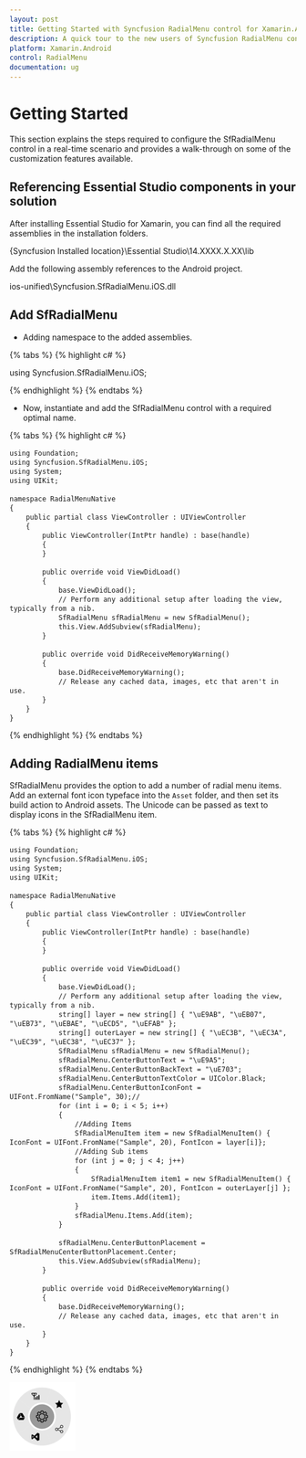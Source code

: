 ```yaml
---
layout: post
title: Getting Started with Syncfusion RadialMenu control for Xamarin.Android 
description: A quick tour to the new users of Syncfusion RadialMenu control to get familiar with the control for Xamarin.Android platform.
platform: Xamarin.Android 
control: RadialMenu
documentation: ug
---
```


# Getting Started

This section explains the steps required to configure the SfRadialMenu control in a real-time scenario and provides a walk-through on some of the customization features available.

## Referencing Essential Studio components in your solution

After installing Essential Studio for Xamarin, you can find all the required assemblies in the installation folders.

{Syncfusion Installed location}\Essential Studio\14.XXXX.X.XX\lib

Add the following assembly references to the Android project.

ios-unified\Syncfusion.SfRadialMenu.iOS.dll

## Add SfRadialMenu

* Adding namespace to the added assemblies. 

{% tabs %}
{% highlight c# %}

using Syncfusion.SfRadialMenu.iOS;

{% endhighlight %}
{% endtabs %}

* Now, instantiate and add the SfRadialMenu control with a required optimal name.

{% tabs %}
{% highlight c# %}		

    using Foundation;
    using Syncfusion.SfRadialMenu.iOS;
    using System;
    using UIKit;

    namespace RadialMenuNative
    {
        public partial class ViewController : UIViewController
        {
            public ViewController(IntPtr handle) : base(handle)
            {
            }

            public override void ViewDidLoad()
            {
                base.ViewDidLoad();
                // Perform any additional setup after loading the view, typically from a nib.
                SfRadialMenu sfRadialMenu = new SfRadialMenu();
                this.View.AddSubview(sfRadialMenu);
            }

            public override void DidReceiveMemoryWarning()
            {
                base.DidReceiveMemoryWarning();
                // Release any cached data, images, etc that aren't in use.
            }
        }
    }

{% endhighlight %}
{% endtabs %}

## Adding RadialMenu items

SfRadialMenu provides the option to add a number of radial menu items. Add an external font icon typeface into the `Asset` folder, and then set its build action to Android assets. The Unicode can be passed as text to display icons in the SfRadialMenu item.

{% tabs %}
{% highlight c# %}

    using Foundation;
    using Syncfusion.SfRadialMenu.iOS;
    using System;
    using UIKit;

    namespace RadialMenuNative
    {
        public partial class ViewController : UIViewController
        {
            public ViewController(IntPtr handle) : base(handle)
            {
            }

            public override void ViewDidLoad()
            {
                base.ViewDidLoad();
                // Perform any additional setup after loading the view, typically from a nib.
                string[] layer = new string[] { "\uE9AB", "\uEB07", "\uEB73", "\uEBAE", "\uECD5", "\uEFAB" };
                string[] outerLayer = new string[] { "\uEC3B", "\uEC3A", "\uEC39", "\uEC38", "\uEC37" };
                SfRadialMenu sfRadialMenu = new SfRadialMenu();
                sfRadialMenu.CenterButtonText = "\uE9A5";
                sfRadialMenu.CenterButtonBackText = "\uE703";
                sfRadialMenu.CenterButtonTextColor = UIColor.Black;
                sfRadialMenu.CenterButtonIconFont = UIFont.FromName("Sample", 30);//
                for (int i = 0; i < 5; i++)
                {
                    //Adding Items
                    SfRadialMenuItem item = new SfRadialMenuItem() { IconFont = UIFont.FromName("Sample", 20), FontIcon = layer[i]};
                    //Adding Sub items
                    for (int j = 0; j < 4; j++)
                    {
                        SfRadialMenuItem item1 = new SfRadialMenuItem() { IconFont = UIFont.FromName("Sample", 20), FontIcon = outerLayer[j] };
                        item.Items.Add(item1);
                    }
                    sfRadialMenu.Items.Add(item);
                }

                sfRadialMenu.CenterButtonPlacement = SfRadialMenuCenterButtonPlacement.Center;
                this.View.AddSubview(sfRadialMenu);
            }

            public override void DidReceiveMemoryWarning()
            {
                base.DidReceiveMemoryWarning();
                // Release any cached data, images, etc that aren't in use.
            }
        }
    }

{% endhighlight %}
{% endtabs %}

![gettingstarted](images/overview.png)